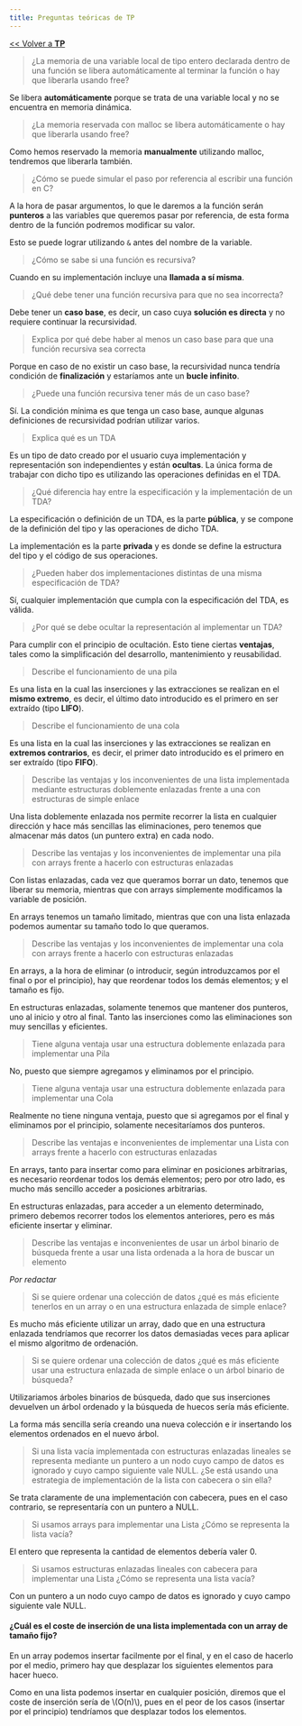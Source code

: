 ```yaml
---
title: Preguntas teóricas de TP
---
```


[&lt;&lt; Volver a **TP**](../tp.md)

> ¿La memoria de una variable local de tipo entero declarada dentro de una función se libera automáticamente al terminar la función o hay que liberarla usando free?

Se libera **automáticamente** porque se trata de una variable local y no se encuentra en memoria dinámica.

> ¿La memoria reservada con malloc se libera automáticamente o hay que liberarla usando free?

Como hemos reservado la memoria **manualmente** utilizando malloc, tendremos que liberarla también.

> ¿Cómo se puede simular el paso por referencia al escribir una función en C?

A la hora de pasar argumentos, lo que le daremos a la función serán **punteros** a las variables que queremos pasar por referencia, de esta forma dentro de la función podremos modificar su valor.

Esto se puede lograr utilizando `&` antes del nombre de la variable.

> ¿Cómo se sabe si una función es recursiva?

Cuando en su implementación incluye una **llamada a sí misma**.

> ¿Qué debe tener una función recursiva para que no sea incorrecta?

Debe tener un **caso base**, es decir, un caso cuya **solución es directa** y no requiere continuar la recursividad.

> Explica por qué debe haber al menos un caso base para que una función recursiva sea correcta

Porque en caso de no existir un caso base, la recursividad nunca tendría condición de **finalización** y estaríamos ante un **bucle infinito**.

> ¿Puede una función recursiva tener más de un caso base?

Sí. La condición mínima es que tenga un caso base, aunque algunas definiciones de recursividad podrían utilizar varios.

> Explica qué es un TDA

Es un tipo de dato creado por el usuario cuya implementación y representación son independientes y están **ocultas**. La única forma de trabajar con dicho tipo es utilizando las operaciones definidas en el TDA.

> ¿Qué diferencia hay entre la especificación y la implementación de un TDA?

La especificación o definición de un TDA, es la parte **pública**, y se compone de la definición del tipo y las operaciones de dicho TDA.

La implementación es la parte **privada** y es donde se define la estructura del tipo y el código de sus operaciones.

> ¿Pueden haber dos implementaciones distintas de una misma especificación de TDA?

Sí, cualquier implementación que cumpla con la especificación del TDA, es válida.

> ¿Por qué se debe ocultar la representación al implementar un TDA?

Para cumplir con el principio de ocultación. Esto tiene ciertas **ventajas**, tales como la simplificación del desarrollo, mantenimiento y reusabilidad.

> Describe el funcionamiento de una pila

Es una lista en la cual las inserciones y las extracciones se realizan en el **mismo extremo**, es decir, el último dato introducido es el primero en ser extraído (tipo **LIFO**).

> Describe el funcionamiento de una cola

Es una lista en la cual las inserciones y las extracciones se realizan en **extremos contrarios**, es decir, el primer dato introducido es el primero en ser extraído (tipo **FIFO**).

> Describe las ventajas y los inconvenientes de una lista implementada mediante estructuras doblemente enlazadas frente a una con estructuras de simple enlace

Una lista doblemente enlazada nos permite recorrer la lista en cualquier dirección y hace más sencillas las eliminaciones, pero tenemos que almacenar más datos (un puntero extra) en cada nodo.

> Describe las ventajas y los inconvenientes de implementar una pila con arrays frente a hacerlo con estructuras enlazadas

Con listas enlazadas, cada vez que queramos borrar un dato, tenemos que liberar su memoria, mientras que con arrays simplemente modificamos la variable de posición.

En arrays tenemos un tamaño limitado, mientras que con una lista enlazada podemos aumentar su tamaño todo lo que queramos.

> Describe las ventajas y los inconvenientes de implementar una cola con arrays frente a hacerlo con estructuras enlazadas

En arrays, a la hora de eliminar (o introducir, según introduzcamos por el final o por el principio), hay que reordenar todos los demás elementos; y el tamaño es fijo.

En estructuras enlazadas, solamente tenemos que mantener dos punteros, uno al inicio y otro al final. Tanto las inserciones como las eliminaciones son muy sencillas y eficientes.

> Tiene alguna ventaja usar una estructura doblemente enlazada para implementar una Pila

No, puesto que siempre agregamos y eliminamos por el principio.

> Tiene alguna ventaja usar una estructura doblemente enlazada para implementar una Cola

Realmente no tiene ninguna ventaja, puesto que si agregamos por el final y eliminamos por el principio, solamente necesitaríamos dos punteros.

> Describe las ventajas e inconvenientes de implementar una Lista con arrays frente a hacerlo con estructuras enlazadas

En arrays, tanto para insertar como para eliminar en posiciones arbitrarias, es necesario reordenar todos los demás elementos; pero por otro lado, es mucho más sencillo acceder a posiciones arbitrarias.

En estructuras enlazadas, para acceder a un elemento determinado, primero debemos recorrer todos los elementos anteriores, pero es más eficiente insertar y eliminar.

> Describe las ventajas e inconvenientes de usar un árbol binario de búsqueda frente a usar una lista ordenada a la hora de buscar un elemento

*Por redactar*

> Si se quiere ordenar una colección de datos ¿qué es más eficiente tenerlos en un array o en una estructura enlazada de simple enlace?

Es mucho más eficiente utilizar un array, dado que en una estructura enlazada tendríamos que recorrer los datos demasiadas veces para aplicar el mismo algoritmo de ordenación.

> Si se quiere ordenar una colección de datos ¿qué es más eficiente usar una estructura enlazada de simple enlace o un árbol binario de búsqueda?

Utilizariamos árboles binarios de búsqueda, dado que sus inserciones devuelven un árbol ordenado y la búsqueda de huecos sería más eficiente.

La forma más sencilla sería creando una nueva colección e ir insertando los elementos ordenados en el nuevo árbol.

> Si una lista vacía implementada con estructuras enlazadas lineales se representa mediante un puntero a un nodo cuyo campo de datos es ignorado y cuyo campo siguiente vale NULL. ¿Se está usando una estrategia de implementación de la lista con cabecera o sin ella?

Se trata claramente de una implementación con cabecera, pues en el caso contrario, se representaría con un puntero a NULL.

> Si usamos arrays para implementar una Lista ¿Cómo se representa la lista vacía?

El entero que representa la cantidad de elementos debería valer 0.

> Si usamos estructuras enlazadas lineales con cabecera para implementar una  Lista ¿Cómo se representa una lista vacía?

Con un puntero a un nodo cuyo campo de datos es ignorado y cuyo campo siguiente vale NULL.

#### ¿Cuál es el coste de inserción de una lista implementada con un array de tamaño fijo?

En un array podemos insertar facilmente por el final, y en el caso de hacerlo por el medio, primero hay que desplazar los siguientes elementos para hacer hueco.

Como en una lista podemos insertar en cualquier posición, diremos que el coste de inserción sería de \\(O(n)\\), pues en el peor de los casos (insertar por el principio) tendríamos que desplazar todos los elementos.
